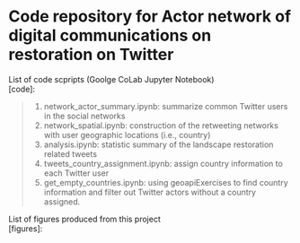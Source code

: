 # Code repository for Actor network of digital communications on restoration on Twitter

List of code scpripts (Goolge CoLab Jupyter Notebook)\
[code]:
> 1. network_actor_summary.ipynb: summarize common Twitter users in the social networks
> 2. network_spatial.ipynb: construction of the retweeting networks with user geographic locations (i.e., country)
> 3. analysis.ipynb: statistic summary of the landscape restoration related tweets
> 4. tweets_country_assignment.ipynb: assign country information to each Twitter user
> 5. get_empty_countries.ipynb: using geoapiExercises to find country information and filter out Twitter actors without a country assigned.

List of figures produced from this project\
[figures]:
